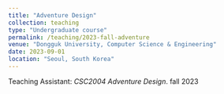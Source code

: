 ```yaml
---
title: "Adventure Design"
collection: teaching
type: "Undergraduate course"
permalink: /teaching/2023-fall-adventure
venue: "Dongguk University, Computer Science & Engineering"
date: 2023-09-01
location: "Seoul, South Korea"
---
```


Teaching Assistant: _CSC2004 Adventure Design_. fall 2023 
